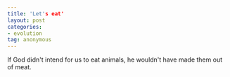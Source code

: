 ```yaml
---
title: 'Let's eat'
layout: post
categories:
- evolution
tag: anonymous
---
```


If God didn't intend for us to eat animals, he wouldn't have made them out of meat.